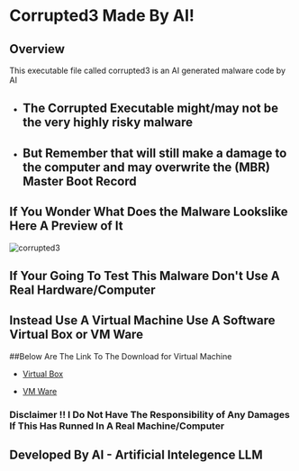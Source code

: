 # Corrupted3 Made By AI!

## Overview
This executable file called corrupted3 is an AI generated malware code by AI

- ## The Corrupted Executable might/may not be the very highly risky malware

- ## But Remember that will still make a damage to the computer and may overwrite the (MBR) Master Boot Record

## If You Wonder What Does the Malware Lookslike Here A Preview of It

![corrupted3](https://github.com/SackNewTon/Corrupted3/assets/124702773/f75ad2b1-da58-4fe0-b3b7-8bb3b4bd90a9)


## If Your Going To Test This Malware Don't Use A Real Hardware/Computer 
## Instead Use A Virtual Machine Use A Software Virtual Box or VM Ware 

##Below Are The Link To The Download for Virtual Machine

- [Virtual Box](https://www.virtualbox.org/)

- [VM Ware](https://www.vmware.com/products/workstation-player/workstation-player-evaluation.html.html.html.html)

### Disclaimer !! I Do Not Have The Responsibility of Any Damages If This Has Runned In A Real Machine/Computer

## Developed By AI - Artificial Intelegence LLM
